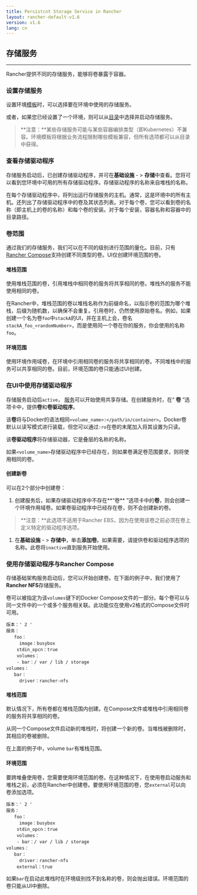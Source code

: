 ```yaml
---
title: Persistcnt Storage Service in Rancher
layout: rancher-default-v1.6
version: v1.6
lang: cn
---
```


## 存储服务

------

Rancher提供不同的存储服务，能够将卷暴露于容器。

### 设置存储服务

设置环境[模板](https://github.com/rancher/rancher.github.io/blob/master/rancher/v1.6/cn/rancher-services/storage-service/%7B%7Bsite.baseurl%7D%7D/rancher/%7B%7Bpage.version%7D%7D/%7B%7Bpage.lang%7D%7D/cnvironmcnts/#what-is-an-cnvironmcnt-template)时，可以选择要在环境中使用的存储服务。

或者，如果您已经设置了一个环境，则可以从[目录](https://github.com/rancher/rancher.github.io/blob/master/rancher/v1.6/cn/rancher-services/storage-service/%7B%7Bsite.baseurl%7D%7D/rancher/%7B%7Bpage.version%7D%7D/%7B%7Bpage.lang%7D%7D/catalog)中选择并启动存储服务。

> **注意：**某些存储服务可能与某些容器编排类型（即Kubernetes）不兼容。环境模板将根据业务流程限制哪些模板兼容，但所有选项都可以从目录中获得。

### 查看存储驱动程序

存储服务启动后，已创建存储驱动程序，并可在**基础设施** - > **存储**中查看。您将可以看到您环境中可用的所有存储驱动程序。存储驱动程序的名称来自堆栈的名称。

在每个存储驱动程序中，将列出运行存储服务的主机。通常，这是环境中的所有主机。还列出了存储驱动程序中的卷及其状态列表。对于每个卷，您可以看到卷的名称（即主机上的卷的名称）和每个卷的安装。对于每个安装，容器名称和容器中的目录路径。

### 卷范围

通过我们的存储服务，我们可以在不同的级别进行范围的量化。目前，只有[Rancher Compose](https://github.com/rancher/rancher.github.io/blob/master/rancher/v1.6/cn/rancher-services/storage-service/index.md#using-storage-drivers-with-rancher-compose)支持创建不同类型的卷。UI仅创建环境范围的卷。

#### 堆栈范围

使用堆栈范围的卷，引用堆栈中相同卷的服务将共享相同的卷。堆栈外的服务不能使用相同的卷。

在Rancher中，堆栈范围的卷以堆栈名称作为前缀命名，以指示卷的范围为哪个堆栈，后缀为随机数，以确保不会重复。引用卷时，仍然使用原始卷名。例如，如果创建一个名为卷`foo`中`stackA`的UI，并在主机上会，卷名`stackA_foo_<randomNumber>`，而是使用同一个卷在你的服务，你会使用的名称`foo`。

#### 环境范围

使用环境作用域卷，在环境中引用相同卷的服务将共享相同的卷。不同堆栈中的服务可以共享相同的卷。目前，环境范围的卷只能通过UI创建。

### 在UI中使用存储驱动程序

存储服务启动后`active`， [服务](https://github.com/rancher/rancher.github.io/blob/master/rancher/v1.6/cn/rancher-services/storage-service/%7B%7Bsite.baseurl%7D%7D/rancher/%7B%7Bpage.version%7D%7D/%7B%7Bpage.lang%7D%7D/cattle/adding-services)可以开始使用共享存储。在创建服务时，在“ **卷** ”选项卡中，提供**卷**和**卷驱动程序**。

该**卷**将与Docker的语法相同`<volume_name>:</path/in/container>`。Docker卷默认以读写模式进行装载，但您可以通过`:ro`在卷的末尾加入将其设置为只读。

该**卷驱动程序**将存储驱动器，它是叠层的名称的名称。

如果`<volume_name>`存储驱动程序中已经存在，则如果卷满足卷范围要求，则将使用相同的卷。

#### 创建新卷

可以在2个部分中创建卷：

1. 创建服务后，如果存储驱动程序中不存在**“卷** ”选项卡中的**卷**，则会创建一个环境作用域卷。如果卷驱动程序中已经存在卷，则不会创建新的卷。

> **注意：**此选项不适用于Rancher EBS，因为在使用该卷之前必须在卷上定义特定的驱动程序选项。

1. 在**基础设施** - > **存储中**，单击**添加卷**。如果需要，请提供卷和驱动程序选项的名称。此卷将`inactive`直到服务开始使用。

### 使用存储驱动程序与Rancher Compose

存储基础架构服务启动后，您可以开始创建卷。在下面的例子中，我们使用了**Rancher NFS**存储服务。

卷可以被指定为该`volumes`键下的Docker Compose文件的一部分。每个卷可以与同一文件中的一个或多个服务相关联。此功能仅在使用v2格式的Compose文件时可用。

```
版本：' 2 '
服务：
   foo：
     image：busybox 
    stdin_opcn：true 
    volumes：
    - bar：/ var / lib / storage 
volumes：
   bar：
     driver：rancher-nfs
```

#### 堆栈范围

默认情况下，所有卷都在堆栈范围内创建。在Compose文件或堆栈中引用相同卷的服务将共享相同的卷。

从同一个Compose文件启动新的堆栈时，将创建一个新的卷。当堆栈被删除时，其相应的卷被删除。

在上面的例子中，volume `bar`有堆栈范围。

#### 环境范围

要跨堆叠使用卷，您需要使用环境范围的卷。在这种情况下，在使用卷启动服务和堆栈之前，必须在Rancher中创建卷。要使用环境范围的卷，您`external`可以向卷添加选项。

```
版本：' 2 '
服务：
   foo：
     image：busybox 
    stdin_opcn：true 
    volumes：
    - bar：/ var / lib / storage 
volumes：
   bar：
     driver：rancher-nfs 
    external：true
```

如果`bar`在启动此堆栈时在环境级别找不到名称的卷，则会抛出错误。环境范围的卷只能从UI中删除。